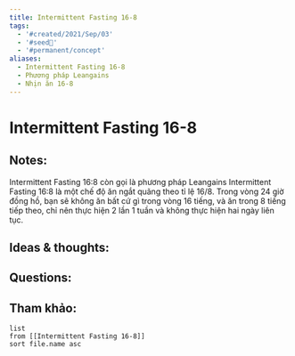 ```yaml
---
title: Intermittent Fasting 16-8
tags:
  - '#created/2021/Sep/03'
  - '#seed🥜'
  - '#permanent/concept'
aliases:
  - Intermittent Fasting 16-8
  - Phương pháp Leangains
  - Nhịn ăn 16-8
---
```

# Intermittent Fasting 16-8

## Notes:
Intermittent Fasting 16:8 còn gọi là phương pháp Leangains
Intermittent Fasting 16:8 là một chế độ ăn ngắt quãng theo tỉ lệ 16/8. Trong vòng 24 giờ đồng hồ, bạn sẽ không ăn bất cứ gì trong vòng 16 tiếng, và ăn trong 8 tiếng tiếp theo, chỉ nên thực hiện 2 lần 1 tuần và không thực hiện hai ngày liên tục.

## Ideas & thoughts:

## Questions:


## Tham khảo:
```dataview
list
from [[Intermittent Fasting 16-8]]
sort file.name asc
```
